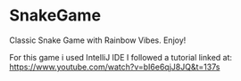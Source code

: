 # SnakeGame
Classic Snake Game with Rainbow Vibes.
Enjoy!



For this game i used IntelliJ IDE
I followed a tutorial linked at:
https://www.youtube.com/watch?v=bI6e6qjJ8JQ&t=137s



